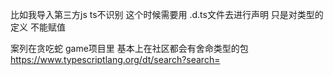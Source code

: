 比如我导入第三方js ts不识别 这个时候需要用 .d.ts文件去进行声明 只是对类型的定义 不能赋值

案列在贪吃蛇 game项目里
基本上在社区都会有舍命类型的包
https://www.typescriptlang.org/dt/search?search=